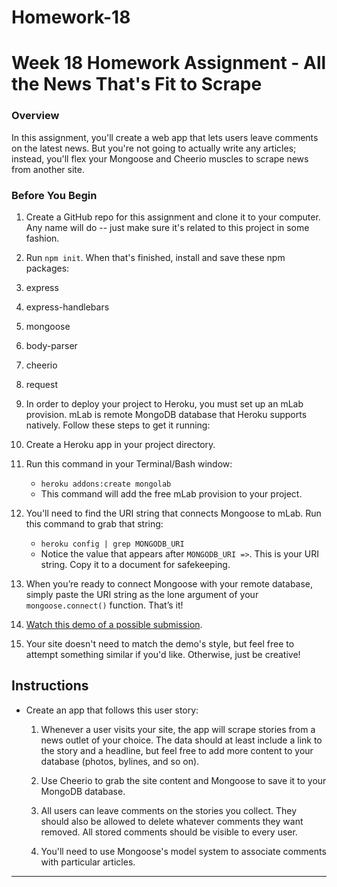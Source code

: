 # Homework-18

# Week 18 Homework Assignment - All the News That's Fit to Scrape

### Overview

In this assignment, you'll create a web app that lets users leave comments on the latest news. But you're not going to actually write any articles; instead, you'll flex your Mongoose and Cheerio muscles to scrape news from another site.

### Before You Begin

1. Create a GitHub repo for this assignment and clone it to your computer. Any name will do -- just make sure it's related to this project in some fashion.

2. Run `npm init`. When that's finished, install and save these npm packages:
3. express
4. express-handlebars
5. mongoose
6. body-parser
7. cheerio
8. request

10. In order to deploy your project to Heroku, you must set up an mLab provision. mLab is remote MongoDB database that Heroku supports natively. Follow these steps to get it running:
11. Create a Heroku app in your project directory. 
12. Run this command in your Terminal/Bash window: 
    * `heroku addons:create mongolab`
    * This command will add the free mLab provision to your project.
13. You'll need to find the URI string that connects Mongoose to mLab. Run this command to grab that string: 
    * `heroku config | grep MONGODB_URI`
    * Notice the value that appears after `MONGODB_URI =>`. This is your URI string. Copy it to a document for safekeeping.
14. When you’re ready to connect Mongoose with your remote database, simply paste the URI string as the lone argument of your `mongoose.connect()` function. That’s it!

15. [Watch this demo of a possible submission](Week-18-Homework-Video.mov). 
16. Your site doesn't need to match the demo's style, but feel free to attempt something similar if you'd like. Otherwise, just be creative!

## Instructions

* Create an app that follows this user story:

  1. Whenever a user visits your site, the app will scrape stories from a news outlet of your choice. The data should at least include a link to the story and a headline, but feel free to add more content to your database (photos, bylines, and so on).
  2. Use Cheerio to grab the site content and Mongoose to save it to your MongoDB database. 

  3. All users can leave comments on the stories you collect. They should also be allowed to delete whatever comments they want removed. All stored comments should be visible to every user.
  4. You'll need to use Mongoose's model system to associate comments with particular articles. 


- - -
